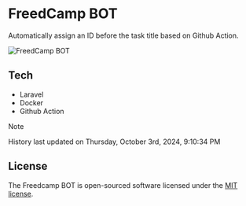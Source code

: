 # FreedCamp BOT

Automatically assign an ID before the task title based on Github Action.

![FreedCamp BOT](https://repository-images.githubusercontent.com/737932867/7d34798b-2680-471c-b089-a78a718d3d6a)

## Tech

- Laravel
- Docker
- Github Action

> [!NOTE]  
> History last updated on Thursday, October 3rd, 2024, 9:10:34 PM

## License

The Freedcamp BOT is open-sourced software licensed under the [MIT license](https://opensource.org/licenses/MIT).
